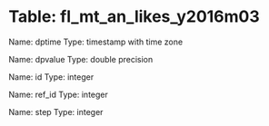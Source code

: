 Table: fl_mt_an_likes_y2016m03
==============================

Name: dptime
Type: timestamp with time zone

Name: dpvalue
Type: double precision

Name: id
Type: integer

Name: ref_id
Type: integer

Name: step
Type: integer

